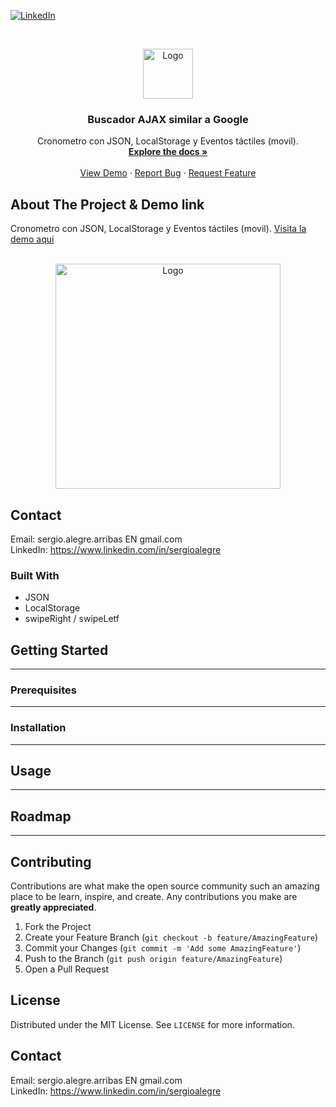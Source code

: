 <!--
REEMPLAZAR: Buscador-Ajax-similar-a-Google, TITULO, DESCRIPCION, DESCRIPCION2, DEMO, TECNOLOGIAS
-->
[![LinkedIn][linkedin-shield]][linkedin-url]

<!-- PROJECT LOGO -->
<br />
<p align="center">
  <a href="https://github.com/sergioalegre/CronoTactil-localstorage-json">
    <img src="http://sergioalegre.es/logo.JPG" alt="Logo" width="80" height="80">
  </a>

  <h3 align="center"><!-- TITULO -->Buscador AJAX similar a Google</h3>

  <p align="center">
    <!-- DESCRIPCION -->Cronometro con JSON, LocalStorage y Eventos táctiles (movil).
    <br />
    <a href="https://github.com/sergioalegre/CronoTactil-localstorage-json"><strong>Explore the docs »</strong></a>
    <br />
    <br />
    <!-- DEMO --><a href="http://sergioalegre.es/Programacion/_CronoTactil/Crono-tactil-json-localstorage.html">View Demo</a>
    ·
    <a href="https://github.com/sergioalegre/CronoTactil-localstorage-json/issues">Report Bug</a>
    ·
    <a href="https://github.com/sergioalegre/CronoTactil-localstorage-json/issues">Request Feature</a>
  </p>
</p>

## About The Project & Demo link
<!-- DESCRIPCION2 --> <!-- DEMO -->
Cronometro con JSON, LocalStorage y Eventos táctiles (movil).  <a href="http://sergioalegre.es/Programacion/_CronoTactil/Crono-tactil-json-localstorage.html">Visita la demo aqui</a>
<br><br>
<p align="center">
  <a href="http://sergioalegre.es/Programacion/_CronoTactil/Crono-tactil-json-localstorage.html">
    <img src="http://sergioalegre.es/Programacion/_CronoTactil/captura.PNG" alt="Logo" width="360" height="">
  </a>
</p>

## Contact
Email: sergio.alegre.arribas EN gmail.com
<br>
LinkedIn: https://www.linkedin.com/in/sergioalegre


### Built With
<!-- TECNOLOGIAS -->
* JSON
* LocalStorage
* swipeRight / swipeLetf

## Getting Started
---

### Prerequisites
---

### Installation
---

## Usage
---

## Roadmap
---

## Contributing
Contributions are what make the open source community such an amazing place to be learn, inspire, and create. Any contributions you make are **greatly appreciated**.

1. Fork the Project
2. Create your Feature Branch (`git checkout -b feature/AmazingFeature`)
3. Commit your Changes (`git commit -m 'Add some AmazingFeature'`)
4. Push to the Branch (`git push origin feature/AmazingFeature`)
5. Open a Pull Request

## License
Distributed under the MIT License. See `LICENSE` for more information.

## Contact
Email: sergio.alegre.arribas EN gmail.com
<br>
LinkedIn: https://www.linkedin.com/in/sergioalegre


[linkedin-shield]: https://img.shields.io/badge/-LinkedIn-black.svg?style=flat-square&logo=linkedin&colorB=555
[linkedin-url]: https://linkedin.com/in/sergioalegre
